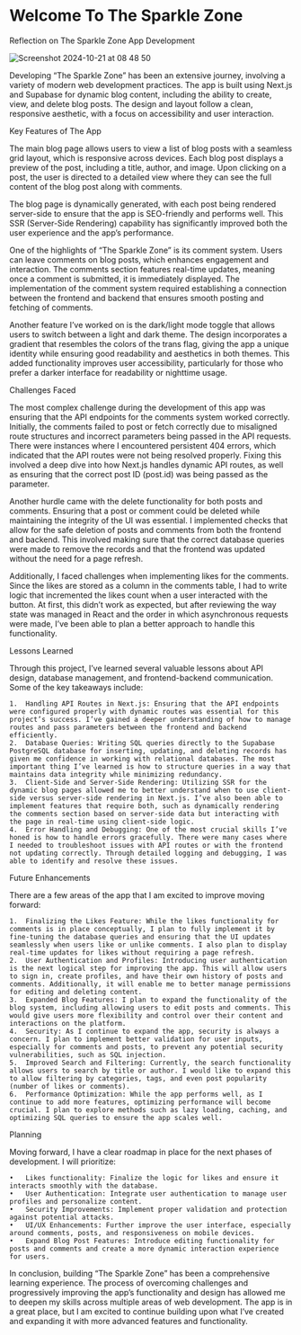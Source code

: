 # Welcome To The Sparkle Zone

Reflection on The Sparkle Zone App Development

![Screenshot 2024-10-21 at 08 48 50](https://github.com/user-attachments/assets/dcd576c4-702a-496a-a228-6980fd7cdc29)



Developing “The Sparkle Zone” has been an extensive journey, involving a variety of modern web development practices. The app is built using Next.js and Supabase for dynamic blog content, including the ability to create, view, and delete blog posts. The design and layout follow a clean, responsive aesthetic, with a focus on accessibility and user interaction.

Key Features of The App

The main blog page allows users to view a list of blog posts with a seamless grid layout, which is responsive across devices. Each blog post displays a preview of the post, including a title, author, and image. Upon clicking on a post, the user is directed to a detailed view where they can see the full content of the blog post along with comments.

The blog page is dynamically generated, with each post being rendered server-side to ensure that the app is SEO-friendly and performs well. This SSR (Server-Side Rendering) capability has significantly improved both the user experience and the app’s performance.

One of the highlights of “The Sparkle Zone” is its comment system. Users can leave comments on blog posts, which enhances engagement and interaction. The comments section features real-time updates, meaning once a comment is submitted, it is immediately displayed. The implementation of the comment system required establishing a connection between the frontend and backend that ensures smooth posting and fetching of comments.

Another feature I’ve worked on is the dark/light mode toggle that allows users to switch between a light and dark theme. The design incorporates a gradient that resembles the colors of the trans flag, giving the app a unique identity while ensuring good readability and aesthetics in both themes. This added functionality improves user accessibility, particularly for those who prefer a darker interface for readability or nighttime usage.

Challenges Faced

The most complex challenge during the development of this app was ensuring that the API endpoints for the comments system worked correctly. Initially, the comments failed to post or fetch correctly due to misaligned route structures and incorrect parameters being passed in the API requests. There were instances where I encountered persistent 404 errors, which indicated that the API routes were not being resolved properly. Fixing this involved a deep dive into how Next.js handles dynamic API routes, as well as ensuring that the correct post ID (post.id) was being passed as the parameter.

Another hurdle came with the delete functionality for both posts and comments. Ensuring that a post or comment could be deleted while maintaining the integrity of the UI was essential. I implemented checks that allow for the safe deletion of posts and comments from both the frontend and backend. This involved making sure that the correct database queries were made to remove the records and that the frontend was updated without the need for a page refresh.

Additionally, I faced challenges when implementing likes for the comments. Since the likes are stored as a column in the comments table, I had to write logic that incremented the likes count when a user interacted with the button. At first, this didn’t work as expected, but after reviewing the way state was managed in React and the order in which asynchronous requests were made, I’ve been able to plan a better approach to handle this functionality.

Lessons Learned

Through this project, I’ve learned several valuable lessons about API design, database management, and frontend-backend communication. Some of the key takeaways include:

	1.	Handling API Routes in Next.js: Ensuring that the API endpoints were configured properly with dynamic routes was essential for this project’s success. I’ve gained a deeper understanding of how to manage routes and pass parameters between the frontend and backend efficiently.
	2.	Database Queries: Writing SQL queries directly to the Supabase PostgreSQL database for inserting, updating, and deleting records has given me confidence in working with relational databases. The most important thing I’ve learned is how to structure queries in a way that maintains data integrity while minimizing redundancy.
	3.	Client-Side and Server-Side Rendering: Utilizing SSR for the dynamic blog pages allowed me to better understand when to use client-side versus server-side rendering in Next.js. I’ve also been able to implement features that require both, such as dynamically rendering the comments section based on server-side data but interacting with the page in real-time using client-side logic.
	4.	Error Handling and Debugging: One of the most crucial skills I’ve honed is how to handle errors gracefully. There were many cases where I needed to troubleshoot issues with API routes or with the frontend not updating correctly. Through detailed logging and debugging, I was able to identify and resolve these issues.

Future Enhancements

There are a few areas of the app that I am excited to improve moving forward:

	1.	Finalizing the Likes Feature: While the likes functionality for comments is in place conceptually, I plan to fully implement it by fine-tuning the database queries and ensuring that the UI updates seamlessly when users like or unlike comments. I also plan to display real-time updates for likes without requiring a page refresh.
	2.	User Authentication and Profiles: Introducing user authentication is the next logical step for improving the app. This will allow users to sign in, create profiles, and have their own history of posts and comments. Additionally, it will enable me to better manage permissions for editing and deleting content.
	3.	Expanded Blog Features: I plan to expand the functionality of the blog system, including allowing users to edit posts and comments. This would give users more flexibility and control over their content and interactions on the platform.
	4.	Security: As I continue to expand the app, security is always a concern. I plan to implement better validation for user inputs, especially for comments and posts, to prevent any potential security vulnerabilities, such as SQL injection.
	5.	Improved Search and Filtering: Currently, the search functionality allows users to search by title or author. I would like to expand this to allow filtering by categories, tags, and even post popularity (number of likes or comments).
	6.	Performance Optimization: While the app performs well, as I continue to add more features, optimizing performance will become crucial. I plan to explore methods such as lazy loading, caching, and optimizing SQL queries to ensure the app scales well.

Planning

Moving forward, I have a clear roadmap in place for the next phases of development. I will prioritize:

	•	Likes functionality: Finalize the logic for likes and ensure it interacts smoothly with the database.
	•	User Authentication: Integrate user authentication to manage user profiles and personalize content.
	•	Security Improvements: Implement proper validation and protection against potential attacks.
	•	UI/UX Enhancements: Further improve the user interface, especially around comments, posts, and responsiveness on mobile devices.
	•	Expand Blog Post Features: Introduce editing functionality for posts and comments and create a more dynamic interaction experience for users.

In conclusion, building “The Sparkle Zone” has been a comprehensive learning experience. The process of overcoming challenges and progressively improving the app’s functionality and design has allowed me to deepen my skills across multiple areas of web development. The app is in a great place, but I am excited to continue building upon what I’ve created and expanding it with more advanced features and functionality.
